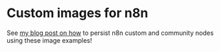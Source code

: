 # Custom images for n8n

See [my blog post on how](https://www.weeumson.com/posts/Persist-n8n-community-nodes-on-docker-through-updates/) to persist n8n custom and community nodes using these image examples!